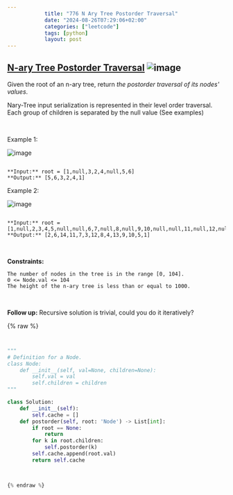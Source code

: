 ```yaml
---
            title: "776 N Ary Tree Postorder Traversal"
            date: "2024-08-26T07:29:06+02:00"
            categories: ["leetcode"]
            tags: [python]
            layout: post
---
```

            
## [N-ary Tree Postorder Traversal](https://leetcode.com/problems/n-ary-tree-postorder-traversal) ![image](https://img.shields.io/badge/Difficulty-Easy-brightgreen)

Given the root of an n-ary tree, return *the postorder traversal of its nodes' values*.

Nary-Tree input serialization is represented in their level order traversal. Each group of children is separated by the null value (See examples)

 

Example 1:

![image](https://assets.leetcode.com/uploads/2018/10/12/narytreeexample.png)
```

**Input:** root = [1,null,3,2,4,null,5,6]
**Output:** [5,6,3,2,4,1]

```

Example 2:

![image](https://assets.leetcode.com/uploads/2019/11/08/sample_4_964.png)
```

**Input:** root = [1,null,2,3,4,5,null,null,6,7,null,8,null,9,10,null,null,11,null,12,null,13,null,null,14]
**Output:** [2,6,14,11,7,3,12,8,4,13,9,10,5,1]

```

 

**Constraints:**

	The number of nodes in the tree is in the range [0, 104].
	0 <= Node.val <= 104
	The height of the n-ary tree is less than or equal to 1000.

 

**Follow up:** Recursive solution is trivial, could you do it iteratively?

{% raw %}


```python


"""
# Definition for a Node.
class Node:
    def __init__(self, val=None, children=None):
        self.val = val
        self.children = children
"""

class Solution:
    def __init__(self):
        self.cache = []
    def postorder(self, root: 'Node') -> List[int]:
        if root == None:
            return
        for k in root.children:
            self.postorder(k)
        self.cache.append(root.val)
        return self.cache
        


{% endraw %}
```
